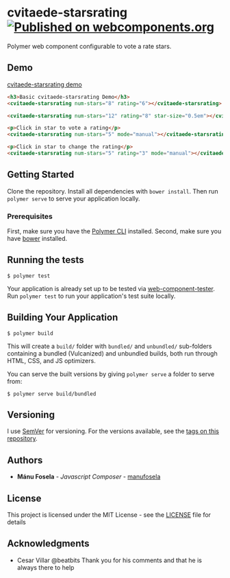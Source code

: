 # cvitaede-starsrating [![Published on webcomponents.org](https://img.shields.io/badge/webcomponents.org-published-blue.svg)](https://www.webcomponents.org/element/manufosela/cvitaede-starsrating)


Polymer web component configurable to vote a rate stars.

## Demo

[cvitaede-starsrating demo](http://codepen.io/manufosela/pen/QGaKMw)

<!--
```
<custom-element-demo>
  <template>
    <link rel="import" href="cvitaede-starsrating.html">
    <link href="http://polygit.org/polymer+:master/components/polymer/polymer.html" rel="import">
    <link rel="import" href="https://raw.githubusercontent.com/manufosela/cvitaede-starsrating/master/cvitaede-starsrating.html">
    <cvitaede-starsrating num-stars="8" rating="6"></cvitaede-starsrating>
</template>
</custom-element-demo>
```
-->

```html
<h3>Basic cvitaede-starsrating Demo</h3>
<cvitaede-starsrating num-stars="8" rating="6"></cvitaede-starsrating>

<cvitaede-starsrating num-stars="12" rating="8" star-size="0.5em"></cvitaede-starsrating>

<p>Click in star to vote a rating</p>
<cvitaede-starsrating num-stars="5" mode="manual"></cvitaede-starsrating>

<p>Click in star to change the rating</p>
<cvitaede-starsrating num-stars="5" rating="3" mode="manual"></cvitaede-starsrating>
```


## Getting Started

Clone the repository. Install all dependencies with `bower install`. Then run `polymer serve` to serve your application locally.

### Prerequisites

First, make sure you have the [Polymer CLI](https://www.npmjs.com/package/polymer-cli) installed.
Second, make sure you have [bower](https://www.npmjs.com/package/bower) installed.

## Running the tests

```
$ polymer test
```

Your application is already set up to be tested via [web-component-tester](https://github.com/Polymer/web-component-tester). Run `polymer test` to run your application's test suite locally.


## Building Your Application

```
$ polymer build
```

This will create a `build/` folder with `bundled/` and `unbundled/` sub-folders
containing a bundled (Vulcanized) and unbundled builds, both run through HTML,
CSS, and JS optimizers.

You can serve the built versions by giving `polymer serve` a folder to serve
from:

```
$ polymer serve build/bundled
```
## Versioning

I use [SemVer](http://semver.org/) for versioning. For the versions available, see the [tags on this repository](https://github.com/manufosela/cvitaede-starsrating/tags). 

## Authors

* **Mánu Fosela** - *Javascript Composer* - [manufosela](https://github.com/manufosela)

## License

This project is licensed under the MIT License - see the [LICENSE](LICENSE) file for details

## Acknowledgments

* Cesar Villar @beatbits 
Thank you for his comments and that he is always there to help
